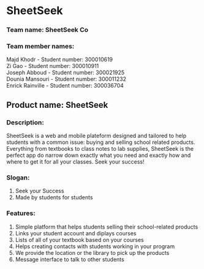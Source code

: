 # SheetSeek #

### Team name: SheetSeek Co ###

### Team member names: ### 
Majd Khodr - Student number: 300010619 <br />
Zi Gao - Student number: 300010911  <br />
Joseph Abboud - Student number: 300021925  <br /> 
Dounia Mansouri - Student number: 300011232  <br />
Enrick Rainville - Student number: 300036704  <br />

## Product name: SheetSeek ##

### Description: ###

SheetSeek is a web and mobile plateform designed and tailored to help students with a common issue: buying and selling school related products. Everything from textbooks to class notes to lab supplies, SheetSeek is the perfect app do narrow down exactly what you need and exactly how and where to get it for all your classes. Seek your success! 

### Slogan: ### 
1. Seek your Success
2. Made by students for students

### Features: ### 
1. Simple platform that helps students selling their school-related products
2. Links your student account and diplays courses
3. Lists of all of your textbook based on your courses 
4. Helps creating contacts with students working in your program
5. We provide the location or the library to pick up the products 
6. Message interface to talk to other students 
